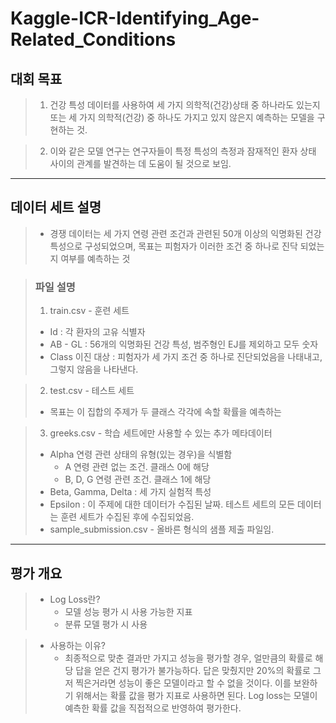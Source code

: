 # Kaggle-ICR-Identifying_Age-Related_Conditions

## 대회 목표

>1. 건강 특성 데이터를 사용하여 세 가지 의학적(건강)상태 중 하나라도 있는지 또는 세 가지 의학적(건강) 중 하나도 가지고 있지 않은지 예측하는 모델을 구현하는 것.

>2. 이와 같은 모델 연구는 연구자들이 특정 특성의 측정과 잠재적인 환자 상태 사이의 관계를 발견하는 데 도움이 될 것으로 보임.


- - -


## 데이터 세트 설명

>* 경쟁 데이터는 세 가지 연령 관련 조건과 관련된 50개 이상의 익명화된 건강 특성으로 구성되었으며, 목표는 피험자가 이러한 조건 중 하나로 진닥 되었는지 여부를 예측하는 것

>### 파일 설명
>1. train.csv - 훈련 세트
>   * Id : 각 환자의 고유 식별자
>   * AB - GL : 56개의 익명화된 건강 특성, 범주형인 EJ를 제외하고 모두 숫자
>   * Class 이진 대상 : 피험자가 세 가지 조건 중 하나로 진단되었음을 나태내고, 그렇지 않음을 나타낸다.

>2. test.csv - 테스트 세트
>   * 목표는 이 집합의 주제가 두 클래스 각각에 속할 확률을 예측하는 

>3. greeks.csv - 학습 세트에만 사용할 수 있는 추가 메타데이터
>   * Alpha 연령 관련 상태의 유형(있는 경우)을 식별함
>       * A 연령 관련 없는 조건. 클래스 0에 해당
>       * B, D, G 연령 관련 조건. 클래스 1에 해당
>   * Beta, Gamma, Delta : 세 가지 실험적 특성
>   * Epsilon : 이 주제에 대한 데이터가 수집된 날짜. 테스트 세트의 모든 데이터는 훈련 세트가 수집된 후에 수집되었음.
>   * sample_submission.csv - 올바른 형식의 샘플 제출 파일임.


- - -

## 평가 개요

>* Log Loss란?
>   * 모델 성능 평가 시 사용 가능한 지표
>   * 분류 모델 평가 시 사용

>* 사용하는 이유?
>   * 최종적으로 맞춘 결과만 가지고 성능을 평가할 경우, 얼만큼의 확률로 해당 답을 얻은 건지 평가가 불가능하다. 답은 맞췄지만 20%의 확률로 그저 찍은거라면 성능이 좋은 모델이라고 할 수 없을 것이다.
이를 보완하기 위해서는 확률 값을 평가 지표로 사용하면 된다. Log loss는 모델이 예측한 확률 값을 직접적으로 반영하여 평가한다.
